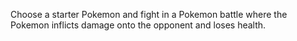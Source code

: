 Choose a starter Pokemon and fight in a Pokemon battle where the Pokemon inflicts damage onto the opponent and loses health.
